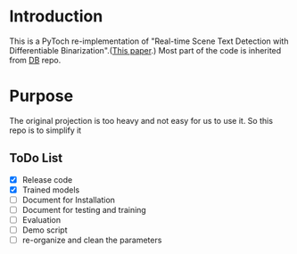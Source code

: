 # Introduction
This is a PyToch re-implementation of "Real-time Scene Text Detection with Differentiable Binarization".([This paper](https://arxiv.org/abs/1911.08947).)
Most part of the code is inherited from [DB](https://github.com/MhLiao/DB) repo.
# Purpose
The original projection is too heavy and not easy for us to use it. So this repo is to simplify it
## ToDo List

- [X] Release code
- [X] Trained models
- [ ] Document for Installation
- [ ] Document for testing and training
- [ ] Evaluation
- [ ] Demo script
- [ ] re-organize and clean the parameters
